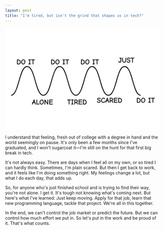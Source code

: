 ```yaml
---
layout: post
title: "I'm tired, but isn't the grind that shapes us in tech?"
---
```

<img src="https://github.com/sarthak-p/portfolio/blob/gh-pages/assets/img/posts/keep-pushing.png">

I understand that feeling, fresh out of college with a degree in hand and the world seemingly on pause. It's only been a few months since I've graduated, and I won't sugarcoat it—I'm still on the hunt for that first big break in tech. 

It's not always easy. There are days when I feel all on my own, or so tired I can hardly think. Sometimes, I'm plain scared. But then I get back to work, and it feels like I'm doing something right. My feelings change a lot, but what I do each day, that adds up.

So, for anyone who's just finished school and is trying to find their way, you're not alone. I get it. It's tough not knowing what's coming next. But here's what I've learned: Just keep moving. Apply for that job, learn that new programming language, tackle that project.  We're all in this together. 

In the end, we can't control the job market or predict the future. But we can control how much effort we put in. So let's put in the work and be proud of it. That's what counts. 
